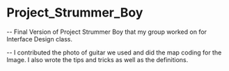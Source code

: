 # Project_Strummer_Boy
-- Final Version of Project Strummer Boy that my group worked on for Interface Design class.

-- I contributed the photo of guitar we used and did the map coding for the Image. I also wrote the tips and tricks as well as the definitions.
